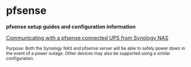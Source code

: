 # pfsense
**pfsense setup guides and configuration information**

[Communicating with a pfsense connected UPS from Synology NAS](../master/pfsenseups.md)

<sup>Purpose: Both the Synology NAS and pfsense server will be able to safely power down in the event of a power outage. Other devices may also be supported using a similar configuration.<sup>




